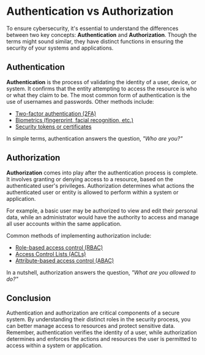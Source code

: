 # Authentication vs Authorization

To ensure cybersecurity, it's essential to understand the differences between two key concepts: **Authentication** and **Authorization**. Though the terms might sound similar, they have distinct functions in ensuring the security of your systems and applications.

## Authentication

**Authentication** is the process of validating the identity of a user, device, or system. It confirms that the entity attempting to access the resource is who or what they claim to be. The most common form of authentication is the use of usernames and passwords. Other methods include:

- [Two-factor authentication (2FA)](https://authy.com/what-is-2fa/)
- [Biometrics (fingerprint, facial recognition, etc.)](https://www.ncbi.nlm.nih.gov/pmc/articles/PMC5428991/)
- [Security tokens or certificates](https://www.comodo.com/e-commerce/ssl-certificates/certificate.php)

In simple terms, authentication answers the question, *"Who are you?"*

## Authorization

**Authorization** comes into play after the authentication process is complete. It involves granting or denying access to a resource, based on the authenticated user's privileges. Authorization determines what actions the authenticated user or entity is allowed to perform within a system or application.

For example, a basic user may be authorized to view and edit their personal data, while an administrator would have the authority to access and manage all user accounts within the same application.

Common methods of implementing authorization include:

- [Role-based access control (RBAC)](https://en.wikipedia.org/wiki/Role-based_access_control)
- [Access Control Lists (ACLs)](https://en.wikipedia.org/wiki/Access-control_list)
- [Attribute-based access control (ABAC)](https://en.wikipedia.org/wiki/Attribute-based_access_control)

In a nutshell, authorization answers the question, *"What are you allowed to do?"*

## Conclusion

Authentication and authorization are critical components of a secure system. By understanding their distinct roles in the security process, you can better manage access to resources and protect sensitive data. Remember, authentication verifies the identity of a user, while authorization determines and enforces the actions and resources the user is permitted to access within a system or application.